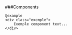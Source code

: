 ###Components    
    
    @example
    <div class="exemple">
        Exemple component text...
    </div>